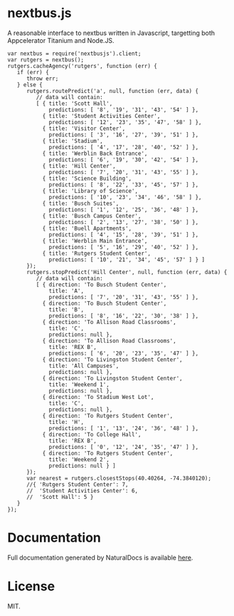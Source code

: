 nextbus.js
==========

A reasonable interface to nextbus written in Javascript, targetting both
Appcelerator Titanium and Node.JS.

    var nextbus = require('nextbusjs').client;
    var rutgers = nextbus();
    rutgers.cacheAgency('rutgers', function (err) {
       if (err) {
          throw err;
       } else {
          rutgers.routePredict('a', null, function (err, data) {
             // data will contain:
             [ { title: 'Scott Hall',
                 predictions: [ '8', '19', '31', '43', '54' ] },
               { title: 'Student Activities Center',
                 predictions: [ '12', '23', '35', '47', '58' ] },
               { title: 'Visitor Center',
                 predictions: [ '3', '16', '27', '39', '51' ] },
               { title: 'Stadium',
                 predictions: [ '4', '17', '28', '40', '52' ] },
               { title: 'Werblin Back Entrance',
                 predictions: [ '6', '19', '30', '42', '54' ] },
               { title: 'Hill Center',
                 predictions: [ '7', '20', '31', '43', '55' ] },
               { title: 'Science Building',
                 predictions: [ '8', '22', '33', '45', '57' ] },
               { title: 'Library of Science',
                 predictions: [ '10', '23', '34', '46', '58' ] },
               { title: 'Busch Suites',
                 predictions: [ '1', '12', '25', '36', '48' ] },
               { title: 'Busch Campus Center',
                 predictions: [ '2', '13', '27', '38', '50' ] },
               { title: 'Buell Apartments',
                 predictions: [ '4', '15', '28', '39', '51' ] },
               { title: 'Werblin Main Entrance',
                 predictions: [ '5', '16', '29', '40', '52' ] },
               { title: 'Rutgers Student Center',
                 predictions: [ '10', '21', '34', '45', '57' ] } ]
          });
          rutgers.stopPredict('Hill Center', null, function (err, data) {
             // data will contain:
             [ { direction: 'To Busch Student Center',
                 title: 'A',
                 predictions: [ '7', '20', '31', '43', '55' ] },
               { direction: 'To Busch Student Center',
                 title: 'B',
                 predictions: [ '8', '16', '22', '30', '38' ] },
               { direction: 'To Allison Road Classrooms',
                 title: 'C',
                 predictions: null },
               { direction: 'To Allison Road Classrooms',
                 title: 'REX B',
                 predictions: [ '6', '20', '23', '35', '47' ] },
               { direction: 'To Livingston Student Center',
                 title: 'All Campuses',
                 predictions: null },
               { direction: 'To Livingston Student Center',
                 title: 'Weekend 1',
                 predictions: null },
               { direction: 'To Stadium West Lot',
                 title: 'C',
                 predictions: null },
               { direction: 'To Rutgers Student Center',
                 title: 'H',
                 predictions: [ '1', '13', '24', '36', '48' ] },
               { direction: 'To College Hall',
                 title: 'REX B',
                 predictions: [ '0', '12', '24', '35', '47' ] },
               { direction: 'To Rutgers Student Center',
                 title: 'Weekend 2',
                 predictions: null } ]
          });
          var nearest = rutgers.closestStops(40.40264, -74.3840120);
          //{ 'Rutgers Student Center': 7,
          //  'Student Activities Center': 6,
          //  'Scott Hall': 5 }
       }
    });

Documentation
=============

Full documentation generated by NaturalDocs is available 
[here](http://oss-services.rutgers.edu/docs/nextbusjs/).

License
=======

MIT.
